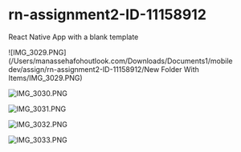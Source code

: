 # rn-assignment2-ID-11158912
React Native App with a blank template
<!-- First Run -->
![IMG_3029.PNG](/Users/manassehafohoutlook.com/Downloads/Documents1/mobile dev/assign/rn-assignment2-ID-11158912/New Folder With Items/IMG_3029.PNG)
<!-- Background Change -->
![IMG_3030.PNG](..%2F..%2F..%2F..%2FIMG_3030.PNG)
<!-- Text Change -->
![IMG_3031.PNG](..%2F..%2F..%2F..%2FIMG_3031.PNG)
<!-- Font Size Increase -->
![IMG_3032.PNG](..%2F..%2F..%2F..%2FIMG_3032.PNG)
<!-- Name in Bold -->
![IMG_3033.PNG](..%2F..%2F..%2F..%2FIMG_3033.PNG)
